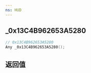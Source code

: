 ```yaml
---
ns: HUD
---
```

## _0x13C4B962653A5280

```c
// 0x13C4B962653A5280
Any _0x13C4B962653A5280();
```


## 返回值

